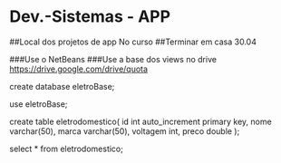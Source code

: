 # Dev.-Sistemas - APP



##Local dos projetos de app No curso
##Terminar em casa 30.04 

###Use o NetBeans 
###Use a base dos views no drive <a>https://drive.google.com/drive/quota<a/>

create database eletroBase;

use eletroBase;

create table eletrodomestico(
id int auto_increment primary key,
nome varchar(50),
marca varchar(50),
voltagem int, 
preco double
);	

select * from eletrodomestico;
